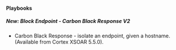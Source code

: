 
#### Playbooks
##### New: Block Endpoint - Carbon Black Response V2
- Carbon Black Response - isolate an endpoint, given a hostname. (Available from Cortex XSOAR 5.5.0).
